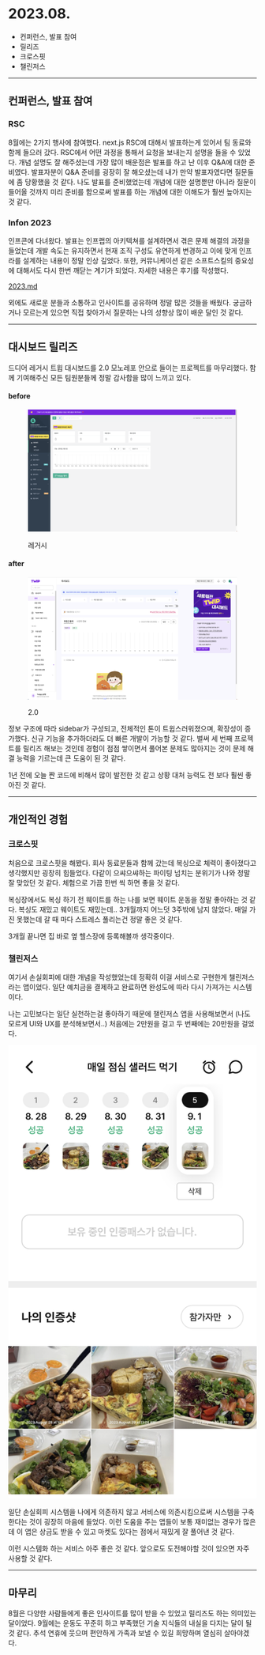 # 2023.08.

* 컨퍼런스, 발표 참여
* 릴리즈
* 크로스핏
* 챌린저스

***

## 컨퍼런스, 발표 참여

### RSC

8월에는 2가지 행사에 참여했다. next.js RSC에 대해서 발표하는게 있어서 팀 동료와 함께 들으러 갔다. RSC에서 어떤 과정을 통해서 요청을 보내는지 설명을 들을 수 있었다. 개념 설명도 잘 해주셨는데 가장 많이 배운점은 발표를 하고 난 이후 Q\&A에 대한 준비였다. 발표자분이 Q\&A 준비를 굉장히 잘 해오셨는데 내가 만약 발표자였다면 질문들에 좀 당황했을 것 같다. 나도 발표를 준비했었는데 개념에 대한 설명뿐만 아니라 질문이 들어올 것까지 미리 준비를 함으로써 발표를 하는 개념에 대한 이해도가 훨씬 높아지는 것 같다.

### Infon 2023

인프콘에 다녀왔다. 발표는 인프랩의 아키텍쳐를 설계하면서 겪은 문제 해결의 과정을 들었는데 개발 속도는 유지하면서 현재 조직 구성도 유연하게 변경하고 이에 맞게 인프라를 설계하는 내용이 정말 인상 깊었다. 또한, 커뮤니케이션 같은 소프트스킬의 중요성에 대해서도 다시 한번 깨닫는 계기가 되었다. 자세한 내용은 후기를 작성했다.

[2023.md](../../experience/2023.md "mention")



외에도 새로운 분들과 소통하고 인사이트를 공유하며 정말 많은 것들을 배웠다. 궁금하거나 모르는게 있으면 직접 찾아가서 질문하는 나의 성향상 많이 배운 달인 것 같다.

***

## 대시보드 릴리즈

드디어 레거시 트윕 대시보드를 2.0 모노레포 안으로 들이는 프로젝트를 마무리했다. 함께 기여해주신 모든 팀원분들께 정말 감사함을 많이 느끼고 있다.&#x20;

#### before

<figure><img src="../../.gitbook/assets/image (47).png" alt=""><figcaption><p>레거시</p></figcaption></figure>

#### after

<figure><img src="../../.gitbook/assets/image (46).png" alt=""><figcaption><p>2.0</p></figcaption></figure>



정보 구조에 따라 sidebar가 구성되고, 전체적인 톤이 트윕스러워졌으며, 확장성이 증가했다. 신규 기능을 추가하더라도 더 빠른 개발이 가능할 것 같다. 벌써 세 번째 프로젝트를 릴리즈 해보는 것인데 경험이 점점 쌓이면서 풀어본 문제도 많아지는 것이 문제 해결 능력을 기르는데 큰 도움이 된 것 같다.

1년 전에 오늘 짠 코드에 비해서 많이 발전한 것 같고 상황 대처 능력도 전 보다 훨씬 좋아진 것 같다.

***

## 개인적인 경험

### 크로스핏

처음으로 크로스핏을 해봤다. 회사 동료분들과 함께 갔는데 복싱으로 체력이 좋아졌다고 생각했지만 굉장히 힘들었다. 다같이 으쌰으쌰하는 파이팅 넘치는 분위기가 나와 정말 잘 맞았던 것 같다. 체험으로 가끔 한번 씩 하면 좋을 것 같다.

복싱장에서도 복싱 하기 전 웨이트를 하는 나를 보면 웨이트 운동을 정말 좋아하는 것 같다. 복싱도 재밌고 웨이트도 재밌는데.. 3개월까지 어느덧 3주밖에 남지 않았다. 매일 가진 못했는데 갈 때 마다 스트레스 풀리는건 정말 좋은 것 같다.

3개월 끝나면 집 바로 옆 헬스장에 등록해볼까 생각중이다.

###

### 챌린저스

여기서 손실회피에 대한 개념을 작성했었는데 정확히 이걸 서비스로 구현한게 챌린저스라는 앱이었다. 일단 예치금을 결제하고 완료하면 완성도에 따라 다시 가져가는 시스템이다.

나는 고민보다는 일단 실천하는걸 좋아하기 때문에 챌린저스 앱을 사용해보면서 (나도 모르게 UI와 UX를 분석해보면서..) 처음에는 2만원을 걸고 두 번째에는 20만원을 걸었다.

![](<../../.gitbook/assets/image (48).png>)

일단 손실회피 시스템을 나에게 의존하지 않고 서비스에 의존시킴으로써 시스템을 구축한다는 것이 굉장히 마음에 들었다. 이런 도움을 주는 앱들이 보통 재미없는 경우가 많은데 이 앱은 상금도 받을 수 있고 마켓도 있다는 점에서 재밌게 잘 풀어낸 것 같다.

이런 시스템화 하는 서비스 아주 좋은 것 같다. 앞으로도 도전해야할 것이 있으면 자주 사용할 것 같다.

***

## 마무리

8월은 다양한 사람들에게 좋은 인사이트를 많이 받을 수 있었고 릴리즈도 하는 의미있는 달이었다. 9월에는 운동도 꾸준히 하고 부족했던 기술 지식들의 내실을 다지는 달이 될 것 같다. 추석 연휴에 웃으며 편안하게 가족과 보낼 수 있길 희망하며 열심히 살아야겠다.
